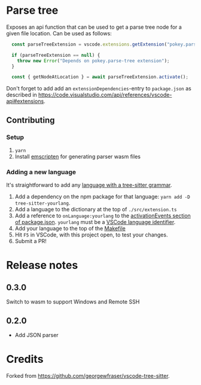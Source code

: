 # Parse tree

Exposes an api function that can be used to get a parse tree node for a given
file location.  Can be used as follows:

```ts
  const parseTreeExtension = vscode.extensions.getExtension("pokey.parse-tree");

  if (parseTreeExtension == null) {
    throw new Error("Depends on pokey.parse-tree extension");
  }

  const { getNodeAtLocation } = await parseTreeExtension.activate();
```

Don't forget to add add an `extensionDependencies`-entry to `package.json`  as
described in
https://code.visualstudio.com/api/references/vscode-api#extensions.

## Contributing

### Setup

1. `yarn`
2. Install [emscripten](https://emscripten.org/docs/getting_started/downloads.html) for generating parser wasm files

### Adding a new language

It's straightforward to add any [language with a tree-sitter grammar](https://tree-sitter.github.io/tree-sitter/).

1. Add a dependency on the npm package for that language: `yarn add -D tree-sitter-yourlang`.
2. Add a language to the dictionary at the top of `./src/extension.ts`
3. Add a reference to `onLanguage:yourlang` to the [activationEvents section of package.json](package.json). `yourlang` must be a [VSCode language identifier](https://code.visualstudio.com/docs/languages/identifiers).
4. Add your language to the top of the [Makefile](Makefile)
5. Hit `F5` in VSCode, with this project open, to test your changes.
6. Submit a PR!

# Release notes

## 0.3.0
Switch to wasm to support Windows and Remote SSH

## 0.2.0
- Add JSON parser

# Credits

Forked from https://github.com/georgewfraser/vscode-tree-sitter.
